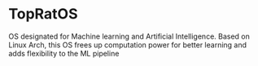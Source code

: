 # TopRatOS

OS designated for Machine learning and Artificial Intelligence. Based on Linux Arch, this OS frees up computation power for better learning and adds flexibility to the ML pipeline 